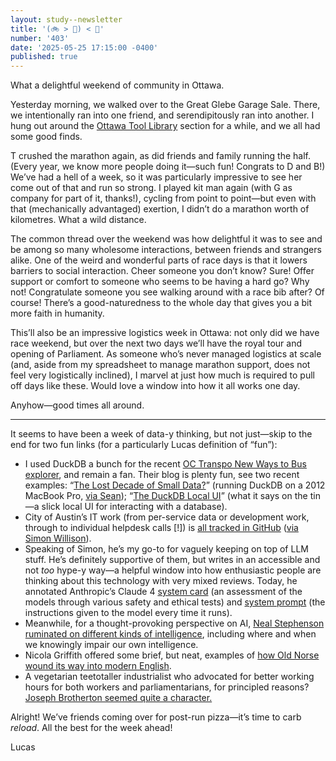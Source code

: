 ```yaml
---
layout: study--newsletter
title: '(🚲 > 👟) < 🍕'
number: '403'
date: '2025-05-25 17:15:00 -0400'
published: true
---
```


What a delightful weekend of community in Ottawa.

Yesterday morning, we walked over to the Great Glebe Garage Sale. There, we intentionally ran into one friend, and serendipitously ran into another. I hung out around the [Ottawa Tool Library](https://ottawatoollibrary.com/) section for a while, and we all had some good finds. 

T crushed the marathon again, as did friends and family running the half. (Every year, we know more people doing it—such fun! Congrats to D and B!) We’ve had a hell of a week, so it was particularly impressive to see her come out of that and run so strong. I played kit man again (with G as company for part of it, thanks!), cycling from point to point—but even with that (mechanically advantaged) exertion, I didn’t do a marathon worth of kilometres. What a wild distance.

The common thread over the weekend was how delightful it was to see and be among so many wholesome interactions, between friends and strangers alike. One of the weird and wonderful parts of race days is that it lowers barriers to social interaction. Cheer someone you don’t know? Sure! Offer support or comfort to someone who seems to be having a hard go? Why not! Congratulate someone you see walking around with a race bib after? Of course! There’s a good-naturedness to the whole day that gives you a bit more faith in humanity.

This’ll also be an impressive logistics week in Ottawa: not only did we have race weekend, but over the next two days we’ll have the royal tour and opening of Parliament. As someone who’s never managed logistics at scale (and, aside from my spreadsheet to manage marathon support, does not feel very logistically inclined), I marvel at just how much is required to pull off days like these. Would love a window into how it all works one day.

Anyhow—good times all around.

***

It seems to have been a week of data-y thinking, but not just—skip to the end for two fun links (for a particularly Lucas definition of “fun”):

- I used DuckDB a bunch for the recent [OC Transpo New Ways to Bus explorer](https://nwtb-explorer.labs.lucascherkewski.com/), and remain a fan. Their blog is plenty fun, see two recent examples: “[The Lost Decade of Small Data?](https://duckdb.org/2025/05/19/the-lost-decade-of-small-data.html)” (running DuckDB on a 2012 MacBook Pro, [via Sean](https://sboots.ca/)); “[The DuckDB Local UI](https://duckdb.org/2025/03/12/duckdb-ui.html)” (what it says on the tin—a slick local UI for interacting with a database).
- City of Austin’s IT work (from per-service data or development work, through to individual helpdesk calls [!]) is [all tracked in GitHub](https://github.com/cityofaustin/atd-data-tech/issues) ([via Simon Willison](https://simonwillison.net/2025/May/20/data-tech-issues/#atom-everything)).
- Speaking of Simon, he’s my go-to for vaguely keeping on top of LLM stuff. He’s definitely supportive of them, but writes in an accessible and not _too_ hype-y way—a helpful window into how enthusiastic people are thinking about this technology with very mixed reviews. Today, he annotated Anthropic’s Claude 4 [system card](https://simonwillison.net/2025/May/25/claude-4-system-card/) (an assessment of the models through various safety and ethical tests) and [system prompt](https://simonwillison.net/2025/May/25/claude-4-system-prompt/) (the instructions given to the model every time it runs).
- Meanwhile, for a thought-provoking perspective on AI, [Neal Stephenson ruminated on different kinds of intelligence](https://nealstephenson.substack.com/p/remarks-on-ai-from-nz), including where and when we knowingly impair our own intelligence.
- Nicola Griffith offered some brief, but neat, examples of [how Old Norse wound its way into modern English](https://nicolagriffith.com/2025/05/17/happy-syttende-mai/).
- A vegetarian teetotaller industrialist who advocated for better working hours for both workers and parliamentarians, for principled reasons? [Joseph Brotherton seemed quite a character.](https://historyofparliament.com/2025/05/22/joseph-brotherton/)

Alright! We’ve friends coming over for post-run pizza—it’s time to carb _reload_. All the best for the week ahead!

Lucas
